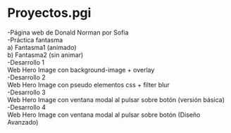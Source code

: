 # Proyectos.pgi
-Página web de Donald Norman por Sofia <br>
-Práctica fantasma <br>
    a) Fantasma1 (animado) <br>
    b) Fantasma2 (sin animar) <br>
-Desarrollo 1 <br>
    Web Hero Image con background-image + overlay <br>
-Desarrollo 2 <br>
    Web Hero Image con pseudo elementos css + filter blur <br>
-Desarrollo 3 <br>
    Web Hero Image con ventana modal al pulsar sobre botón (versión básica) <br>
-Desarrollo 4 <br>
    Web Hero Image con ventana modal al pulsar sobre botón (Diseño Avanzado) <br>
